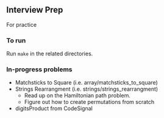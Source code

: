 ## Interview Prep

For practice

### To run

Run `make` in the related directories.

### In-progress problems

* Matchsticks to Square (i.e. array/matchsticks_to_square)
* Strings Rearrangment (i.e. strings/strings_rearrangment)
  - Read up on the Hamiltonian path problem.
  - Figure out how to create permutations from scratch
* digitsProduct from CodeSignal
